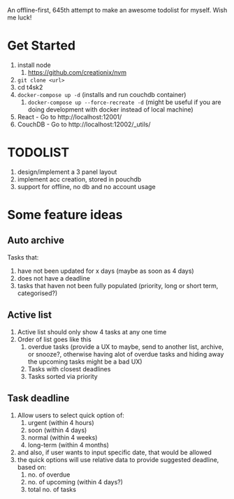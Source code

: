 An offline-first, 645th attempt to make an awesome todolist for myself. Wish me luck!

# Get Started

1.  install node
    1.  https://github.com/creationix/nvm
1.  `git clone <url>`
1.  cd t4sk2
1.  `docker-compose up -d` (installs and run couchdb container)
    1.  `docker-compose up --force-recreate -d` (might be useful if you are doing development with docker instead of local machine)
1.  React - Go to http://localhost:12001/
1.  CouchDB - Go to http://localhost:12002/_utils/

# TODOLIST

1.  design/implement a 3 panel layout
1.  implement acc creation, stored in pouchdb
1.  support for offline, no db and no account usage

# Some feature ideas

## Auto archive

Tasks that:

1.  have not been updated for x days (maybe as soon as 4 days)
1.  does not have a deadline
1.  tasks that haven not been fully populated (priority, long or short term, categorised?)

## Active list

1.  Active list should only show 4 tasks at any one time
1.  Order of list goes like this
    1.  overdue tasks (provide a UX to maybe, send to another list, archive, or snooze?, otherwise having alot of overdue tasks and hiding away the upcoming tasks might be a bad UX)
    1.  Tasks with closest deadlines
    1.  Tasks sorted via priority

## Task deadline

1.  Allow users to select quick option of:
    1.  urgent (within 4 hours)
    1.  soon (within 4 days)
    1.  normal (within 4 weeks)
    1.  long-term (within 4 months)
1.  and also, if user wants to input specific date, that would be allowed
1.  the quick options will use relative data to provide suggested deadline, based on:
    1.  no. of overdue
    1.  no. of upcoming (within 4 days?)
    1.  total no. of tasks
